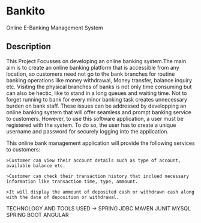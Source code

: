 # Bankito
Online E-Banking Management System 
## Description
This Project Focusses on developing an online banking system.The main aim is to create an online banking platform that is accessible from any location, so customers need not go to the bank branches for routine banking operations like money withdrawal, Money transfer, balance inquiry etc.
Visiting the physical branches of banks is not only time consuming but can also be hectic, like to stand in a long queues and waiting time. Not to forget running to bank for every minor banking task creates unnecessary burden on bank staff. These issues can be addressed by developping an online banking system that will offer seamless and prompt banking service to customers. However, to use this software application, a user must be registered with the system. To do so, the user has to create a unique username and password for securely logging into the application.

This online bank management application will provide the following services to customers:
	
	>Customer can view their account details such as type of account, available balance etc.
	
	>Customer can check their transaction history that inclued necessary information like transaction time, type, ammount.
	
	>It will display the ammount of deposited cash or withdrawn cash along with the date of deposition or withdrawal.
 
 TECHNOLOGY AND TOOLS USED ->
 SPRING
 JDBC
 MAVEN
 JUNIT
 MYSQL
 SPRING BOOT
 ANGULAR
 
  
  

